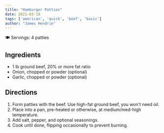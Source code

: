 ```yaml
---
title: "Hamburger Patties"
date: 2021-03-19
tags: ['american', 'quick', 'beef', 'basic']
author: "James Hendrie"
---
```


🍽️ Servings: 4 patties

## Ingredients

- 1 lb ground beef, 20% or more fat ratio
- Onion, chopped or powder (optional)
- Garlic, chopped or powder (optional)

## Directions

1. Form patties with the beef. Use high-fat ground beef, you won't need oil.
2. Place into a pan, pre-heated or otherwise, at medium/med-high temperature.
3. Add salt, pepper, and optional seasonings.
4. Cook until done, flipping occasionally to prevent burning.

